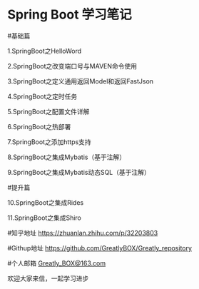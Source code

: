 # Spring Boot 学习笔记

#基础篇



1.SpringBoot之HelloWord

2.SpringBoot之改变端口号与MAVEN命令使用

3.SpringBoot之定义通用返回Model和返回FastJson

4.SpringBoot之定时任务

5.SpringBoot之配置文件详解

6.SpringBoot之热部署

7.SpringBoot之添加https支持

8.SpringBoot之集成Mybatis（基于注解）

9.SpringBoot之集成Mybatis动态SQL（基于注解）





#提升篇



10.SpringBoot之集成Rides

11.SpringBoot之集成Shiro





#知乎地址
https://zhuanlan.zhihu.com/p/32203803

#Githup地址
https://github.com/GreatlyBOX/Greatly_repository

#个人邮箱
Greatly_BOX@163.com


欢迎大家来信，一起学习进步
